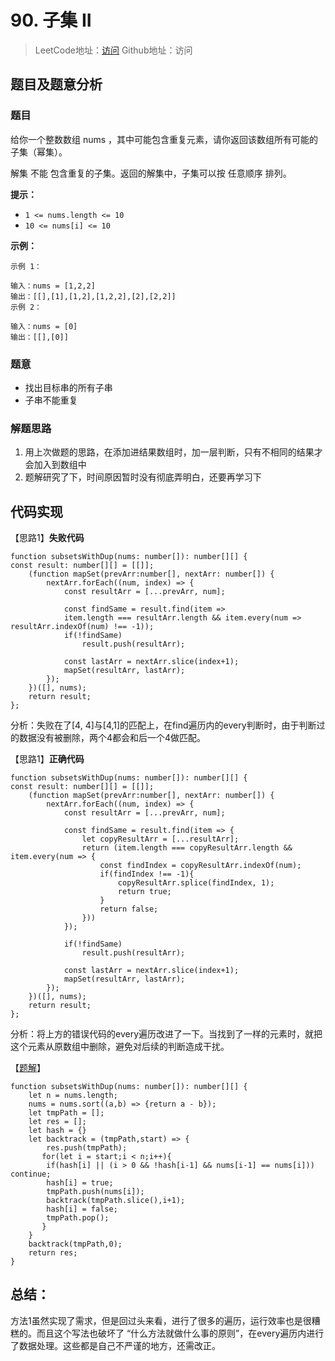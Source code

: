 # 90. 子集 II

> LeetCode地址：[访问](https://leetcode-cn.com/problems/subsets-ii/) 
Github地址：访问

## 题目及题意分析

### 题目

给你一个整数数组 nums ，其中可能包含重复元素，请你返回该数组所有可能的子集（幂集）。

解集 不能 包含重复的子集。返回的解集中，子集可以按 任意顺序 排列。

**提示：**

- `1 <= nums.length <= 10`
- `10 <= nums[i] <= 10`

**示例：**

```
示例 1：

输入：nums = [1,2,2]
输出：[[],[1],[1,2],[1,2,2],[2],[2,2]]
示例 2：

输入：nums = [0]
输出：[[],[0]]
```

### 题意

- 找出目标串的所有子串
- 子串不能重复

### 解题思路

1. 用上次做题的思路，在添加进结果数组时，加一层判断，只有不相同的结果才会加入到数组中
2. 题解研究了下，时间原因暂时没有彻底弄明白，还要再学习下

## 代码实现

【思路1】**失败代码**

```tsx
function subsetsWithDup(nums: number[]): number[][] {
const result: number[][] = [[]];
    (function mapSet(prevArr:number[], nextArr: number[]) {
        nextArr.forEach((num, index) => {
            const resultArr = [...prevArr, num];

            const findSame = result.find(item => 
            item.length === resultArr.length && item.every(num => resultArr.indexOf(num) !== -1));
            if(!findSame)
                result.push(resultArr);

            const lastArr = nextArr.slice(index+1);
            mapSet(resultArr, lastArr);
        });
    })([], nums);
    return result;
};
```

分析：失败在了[4, 4]与[4,1]的匹配上，在find遍历内的every判断时，由于判断过的数据没有被删除，两个4都会和后一个4做匹配。

【思路1】**正确代码**

```tsx
function subsetsWithDup(nums: number[]): number[][] {
const result: number[][] = [[]];
    (function mapSet(prevArr:number[], nextArr: number[]) {
        nextArr.forEach((num, index) => {
            const resultArr = [...prevArr, num];

            const findSame = result.find(item => {
                let copyResultArr = [...resultArr];
                return (item.length === copyResultArr.length && item.every(num => {
                    const findIndex = copyResultArr.indexOf(num);
                    if(findIndex !== -1){
                        copyResultArr.splice(findIndex, 1);
                        return true;
                    }
                    return false;
                }))
            });

            if(!findSame)
                result.push(resultArr);

            const lastArr = nextArr.slice(index+1);
            mapSet(resultArr, lastArr);
        });
    })([], nums);
    return result;
};
```

分析：将上方的错误代码的every遍历改进了一下。当找到了一样的元素时，就把这个元素从原数组中删除，避免对后续的判断造成干扰。

【[题解](https://leetcode-cn.com/problems/subsets-ii/solution/90-zi-ji-ii-by-alexer-660/)】

```tsx
function subsetsWithDup(nums: number[]): number[][] {
    let n = nums.length;
    nums = nums.sort((a,b) => {return a - b});
    let tmpPath = [];
    let res = [];
    let hash = {}
    let backtrack = (tmpPath,start) => {
        res.push(tmpPath);
       for(let i = start;i < n;i++){
        if(hash[i] || (i > 0 && !hash[i-1] && nums[i-1] == nums[i])) continue;
        hash[i] = true;
        tmpPath.push(nums[i]);
        backtrack(tmpPath.slice(),i+1);
        hash[i] = false;
        tmpPath.pop();
       } 
    }
    backtrack(tmpPath,0);
    return res;
}
```

## 总结：

方法1虽然实现了需求，但是回过头来看，进行了很多的遍历，运行效率也是很糟糕的。而且这个写法也破坏了 “什么方法就做什么事的原则”，在every遍历内进行了数据处理。这些都是自己不严谨的地方，还需改正。